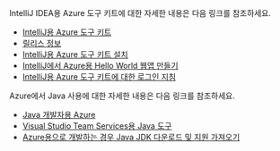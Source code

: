 IntelliJ IDEA용 Azure 도구 키트에 대한 자세한 내용은 다음 링크를 참조하세요. 

* [IntelliJ용 Azure 도구 키트](../intellij/azure-toolkit-for-intellij.md) 
* [릴리스 정보](https://github.com/Microsoft/azure-tools-for-java/releases) 
* [IntelliJ용 Azure 도구 키트 설치](../intellij/azure-toolkit-for-intellij-installation.md) 
* [IntelliJ에서 Azure용 Hello World 웹앱 만들기](../intellij/azure-toolkit-for-intellij-create-hello-world-web-app.md) 
* [IntelliJ용 Azure 도구 키트에 대한 로그인 지침](../intellij/azure-toolkit-for-intellij-sign-in-instructions.md) 

Azure에서 Java 사용에 대한 자세한 내용은 다음 링크를 참조하세요. 

* [Java 개발자용 Azure](https://docs.microsoft.com/java/azure/) 
* [Visual Studio Team Services용 Java 도구](https://java.visualstudio.com/) 
* [Azure용으로 개발하는 경우 Java JDK 다운로드 및 지원 가져오기](https://aka.ms/azure-jdks)
<!-- TODO: Add URLs for Java in VSCode here --> 
